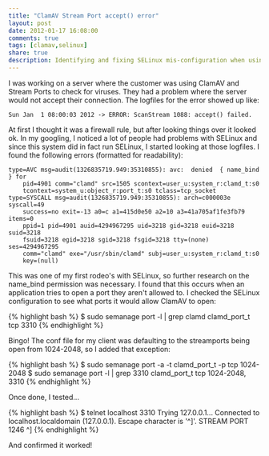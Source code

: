 ```yaml
---
title: "ClamAV Stream Port accept() error"
layout: post
date: 2012-01-17 16:08:00
comments: true
tags: [clamav,selinux]
share: true
description: Identifying and fixing SELinux mis-configuration when using ClamAV Stream Ports
---
```


I was working on a server where the customer was using ClamAV and Stream Ports
to check for viruses.  They had a problem where the server would not accept
their connection.  The logfiles for the error showed up like:

    Sun Jan  1 08:00:03 2012 -> ERROR: ScanStream 1088: accept() failed.

At first I thought it was a firewall rule, but after looking things over it
looked ok.  In my googling, I noticed a lot of people had problems with SELinux
and since this system did in fact run SELinux, I started looking at those
logfiles.  I found the following errors (formatted for readability):

    type=AVC msg=audit(1326835719.949:35310855): avc:  denied  { name_bind } for
        pid=4901 comm="clamd" src=1505 scontext=user_u:system_r:clamd_t:s0
        tcontext=system_u:object_r:port_t:s0 tclass=tcp_socket
    type=SYSCALL msg=audit(1326835719.949:35310855): arch=c000003e syscall=49
        success=no exit=-13 a0=c a1=415d0e50 a2=10 a3=41a705af1fe3fb79 items=0
        ppid=1 pid=4901 auid=4294967295 uid=3218 gid=3218 euid=3218 suid=3218
        fsuid=3218 egid=3218 sgid=3218 fsgid=3218 tty=(none) ses=4294967295
        comm="clamd" exe="/usr/sbin/clamd" subj=user_u:system_r:clamd_t:s0
        key=(null)

This was one of my first rodeo's with SELinux, so further research on the
name\_bind permission was necessary. I found that this occurs when an
application tries to open a port they aren't allowed to. I checked the SELinux
configuration to see what ports it would allow ClamAV to open:

{% highlight bash %}
$ sudo semanage port -l | grep clamd
clamd_port_t tcp 3310
{% endhighlight %}

Bingo! The conf file for my client was defaulting to the streamports being open
from 1024-2048, so I added that exception:

{% highlight bash %}
$ sudo semanage port -a -t clamd_port_t -p tcp 1024-2048 
$ sudo semanage port -l | grep 3310 
clamd_port_t tcp 1024-2048, 3310 
{% endhighlight %}

Once done, I tested...

{% highlight bash %}
$ telnet localhost 3310 Trying 127.0.0.1...
Connected to localhost.localdomain (127.0.0.1).
Escape character is '^]'.
STREAM
PORT 1246
^]
{% endhighlight %}

And confirmed it worked!
